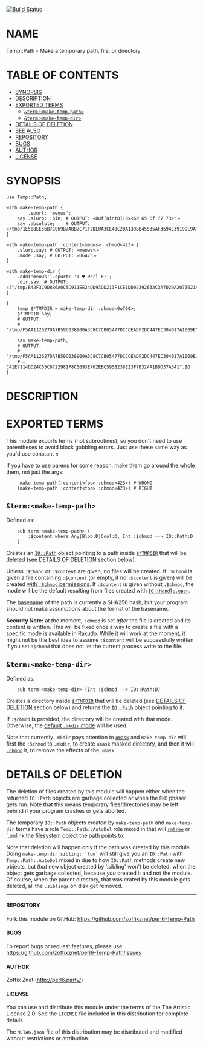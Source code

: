 [![Build Status](https://travis-ci.org/zoffixznet/perl6-Temp-Path.svg)](https://travis-ci.org/zoffixznet/perl6-Temp-Path)

# NAME

Temp::Path - Make a temporary path, file, or directory

# TABLE OF CONTENTS

- [SYNOPSIS](#synopsis)
- [DESCRIPTION](#description)
- [EXPORTED TERMS](#exported-terms)
    - [`&term:<make-temp-path>`](#termmake-temp-path)
    - [`&term:<make-temp-dir>`](#termmake-temp-dir)
- [DETAILS OF DELETION](#details-of-deletion)
- [SEE ALSO](#see-also)
- [REPOSITORY](#repository)
- [BUGS](#bugs)
- [AUTHOR](#author)
- [LICENSE](#license)

# SYNOPSIS

```perl6
use Temp::Path;

with make-temp-path {
        .spurt: 'meows';
    say .slurp: :bin; # OUTPUT: «Buf[uint8]:0x<6d 65 6f 77 73>␤»
    say .absolute;    # OUTPUT: «/tmp/1E508EE56B7C069B7ABB7C71F2DE0A3CE40C20A1398B45535AF3694E39199E9A␤»
}

with make-temp-path :content<meows> :chmod<423> {
    .slurp.say; # OUTPUT: «meows␤»
    .mode .say; # OUTPUT: «0647␤»
}

with make-temp-dir {
    .add('meows').spurt: 'I ♥ Perl 6!';
    .dir.say; # OUTPUT: «("/tmp/B42F3C9D8B6A0C5C911EE24DD93DD213F1CE1DD0239263AC3A7D29A2073621A5/meows".IO)␤»
}

{
    temp $*TMPDIR = make-temp-dir :chmod<0o700>;
    $*TMPDIR.say;
    # OUTPUT:
    # "/tmp/F5AA112627DA7B59C038900A3C8C7CB05477DCCCEADF2DC447EC304017A1009E".IO

    say make-temp-path;
    # OUTPUT:
    # "/tmp/F5AA112627DA7B59C038900A3C8C7CB05477DCCCEADF2DC447EC304017A1009E/…
    # …C41E7114DD24C65C6722981F8C5693E762EBC5958238E23F7B324A1BDD37A541".IO
}
```

# DESCRIPTION

# EXPORTED TERMS

This module exports terms (not subroutines), so you don't need to use
parentheses to avoid block gobbling errors. Just use these same way as you'd
use constant `π`

If you have to use parens for some reason, make them go around the
whole them, not just the args:

```perl6
     make-temp-path(:content<foo> :chmod<423>) # WRONG
    (make-temp-path :content<foo> :chmod<423>) # RIGHT
```

## `&term:<make-temp-path>`

Defined as:

```perl6
    sub term:<make-temp-path> (
        :$content where Any|Blob:D|Cool:D, Int :$chmod --> IO::Path:D
    )
```

Creates an [`IO::Path`](https://docs.perl6.org/type/IO::Path) object pointing
to a path inside
[`$*TMPDIR`](https://docs.perl6.org/language/variables#index-entry-%24%2ATMPDIR)
that will be deleted (see [DETAILS OF DELETION](#details-of-deletion)
section below).

Unless `:$chmod` or `:$content` are given, no files will be created. If
`:$chmod` is given a file containing `:$content` (or empty, if no `:$content` is
given) will be created [with `:$chmod`
permissions](https://docs.perl6.org/type/IO::Path#method_chmod). If `:$content`
is given without `:$chmod`, the mode will be the default resulting from
files created with
[`IO::Handle.open`](https://docs.perl6.org/type/IO::Handle#method_open).

The [basename](https://docs.perl6.org/type/IO::Path#method_basename)
of the path is currently a SHA256 hash, but your program should
not make assumptions about the format of the basename.

**Security Note:** at the moment, `:chmod` is set *after* the file is
created and its content is written. This will be fixed once a way to create a
file with a specific mode is available in Rakudo. While it will work at the
moment, it might not be the best idea to assume `:$content` will be successfully
written if you set `:$chmod` that does not let the current process write to the
file.

## `&term:<make-temp-dir>`

Defined as:

```perl6
    sub term:<make-temp-dir> (Int :$chmod --> IO::Path:D)
```

Creates a directory inside
[`$*TMPDIR`](https://docs.perl6.org/language/variables#index-entry-%24%2ATMPDIR)
that will be deleted (see [DETAILS OF DELETION](#details-of-deletion)
section below) and returns the
[`IO::Path`](https://docs.perl6.org/type/IO::Path) object pointing to it.

If `:$chmod` is provided, the directory will be created with that mode.
Otherwise,  the [default `.mkdir`
mode](https://docs.perl6.org/type/IO::Path#routine_mkdir) will be used.

Note that currently `.mkdir` pays attention to
[`umask`](https://en.wikipedia.org/wiki/Umask) and `make-temp-dir` will first
the `:$chmod` to `.mkdir`, to create `umask` masked directory, and then it will
[`.chmod`](https://docs.perl6.org/type/IO::Path#method_chmod) it, to remove
the effects of the `umask`.

# DETAILS OF DELETION

The deletion of files created by this module will happen either when
the returned `IO::Path` objects are garbage collected or when the `END` phaser
gets run. Note that this means temporary files/directories may be left behind
if your program crashes or gets aborted.

The temporary `IO::Path` objects created by `make-temp-path` and `make-temp-dir`
terms have a role `Temp::Path::AutoDel` role mixed in that will
[`rmtree`](https://github.com/labster/p6-file-directory-tree#rmtree) or
[`.unlink](https://docs.perl6.org/type/IO::Path#routine_unlink) the filesystem
object the path points to.

Note that deletion will happen only if the
path was created by this module. Doing `make-temp-dir.sibling: 'foo'` will
still give you an `IO::Path` with `Temp::Path::AutoDel` mixed in due to how
`IO::Path` methods create new objects, but *that* new object created by
'.sibling' won't be deleted, when the object gets garbage collected, because
*you* created it and not the module. Of course, when the parent directory, that
was crated by this module gets deleted, all the `.siblings` on disk get removed.

----

#### REPOSITORY

Fork this module on GitHub:
https://github.com/zoffixznet/perl6-Temp-Path

#### BUGS

To report bugs or request features, please use
https://github.com/zoffixznet/perl6-Temp-Path/issues

#### AUTHOR

Zoffix Znet (http://perl6.party/)

#### LICENSE

You can use and distribute this module under the terms of the
The Artistic License 2.0. See the `LICENSE` file included in this
distribution for complete details.

The `META6.json` file of this distribution may be distributed and modified
without restrictions or attribution.
